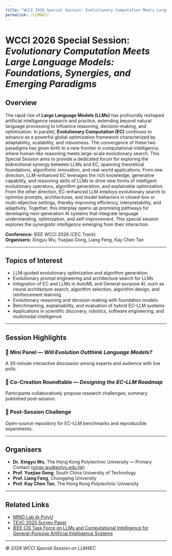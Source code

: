 ```yaml
---
title: "WCCI 2026 Special Session: Evolutionary Computation Meets Large Language Models"
permalink: /LLM4EC/
---
```


# WCCI 2026 Special Session: *Evolutionary Computation Meets Large Language Models: Foundations, Synergies, and Emerging Paradigms*

## Overview

The rapid rise of **Large Language Models (LLMs)** has profoundly reshaped artificial intelligence research and practice, extending beyond natural language processing to influence reasoning, decision-making, and optimization. In parallel, **Evolutionary Computation (EC)** continues to advance as a powerful global optimization framework characterized by adaptability, scalability, and robustness. The convergence of these two paradigms has given birth to a new frontier in computational intelligence, where human-like reasoning meets large-scale evolutionary search.
This Special Session aims to provide a dedicated forum for exploring the bidirectional synergy between LLMs and EC, spanning theoretical foundations, algorithmic innovation, and real-world applications. From one direction, LLM-enhanced EC leverages the rich knowledge, generative capability, and reasoning skills of LLMs to drive new forms of intelligent evolutionary operators, algorithm generation, and explainable optimization. From the other direction, EC-enhanced LLM employs evolutionary search to optimize prompts, architectures, and model behaviors in closed-box or multi-objective settings, thereby improving efficiency, interpretability, and adaptivity. Together, this interplay opens up promising pathways for developing next-generation AI systems that integrate language understanding, optimization, and self-improvement.
This special session explores the *synergistic intelligence* emerging from their interaction.

**Conference:** IEEE WCCI 2026 (CEC Track)  
**Organisers:** Xingyu Wu, Yuejiao Gong, Liang Feng, Kay Chen Tan  

---

## Topics of Interest

-	LLM-guided evolutionary optimization and algorithm generation
-	Evolutionary prompt engineering and architecture search for LLMs
-	Integration of EC and LLMs in AutoML and General-purpose AI, such as neural architecture search, algorithm selection, algorithm design, and reinforcement learning
-	Evolutionary reasoning and decision-making with foundation models
-	Benchmarking, explainability, and evaluation of hybrid EC–LLM systems
-	Applications in scientific discovery, robotics, software engineering, and multimodal intelligence


---

## Session Highlights

### 🧩 Mini Panel — *Will Evolution Outthink Language Models?*
A 30-minute interactive discussion among experts and audience with live polls.

### 🧠 Co-Creation Roundtable — *Designing the EC–LLM Roadmap*
Participants collaboratively propose research challenges; summary published post-session.

### 🚀 Post-Session Challenge
Open-source repository for EC–LLM benchmarks and reproducible experiments.

---

## Organisers

- **Dr. Xingyu Wu**, The Hong Kong Polytechnic University — Primary Contact (xingy.wu@polyu.edu.hk)  
- **Prof. Yuejiao Gong**, South China University of Technology  
- **Prof. Liang Feng**, Chongqing University  
- **Prof. Kay Chen Tan**, The Hong Kong Polytechnic University  

---

## Related Links

- [MIND Lab @ PolyU](https://www.polyu.edu.hk/en/dsai/)
- [TEVC 2025 Survey Paper](https://ieeexplore.ieee.org/document/10767756)
- [IEEE CIS Task Force on LLMs and Computational Intelligence for General-Purpose Artificial Intelligence Systems](https://cis.taskforce.ieee.org/gpais/)
---

*© 2026 WCCI Special Session on LLM4EC*
